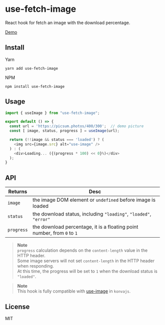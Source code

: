 # use-fetch-image
React hook for fetch an image with the download percentage.

[Demo](https://codepen.io/hdwong/pen/jOGyoZx)

## Install
Yarn
```
yarn add use-fetch-image
```

NPM
```
npm install use-fetch-image
```

## Usage
```js
import { useImage } from "use-fetch-image";

export default () => {
  const url = 'https://picsum.photos/400/300';  // demo picture
  const [ image, status, progress ] = useImage(url);

  return (!!image && status === 'loaded') ? (
    <img src={image.src} alt="use-image" />
  ) : (
    <div>Loading... ({(progress * 100) << 0}%)</div>
  );
}
```

## API
| Returns    | Desc |
|------------|------|
| `image`    | the image DOM element or `undefined` before image is loaded |
| `status`   | the download status, including `"loading"`, `"loaded"`, `"error"` |
| `progress` | the download percentage, it is a floating point number, from `0` to `1` |

> **Note**\
`progress` calculation depends on the `content-length` value in the HTTP header.\
Some image servers will not set `content-length` in the HTTP header when responding.\
At this time, the progress will be set to `1` when the download status is `"loaded"`.

> **Note**\
This hook is fully compatible with [use-image](https://www.npmjs.com/package/use-image) in `konvajs`.

## License
MIT

